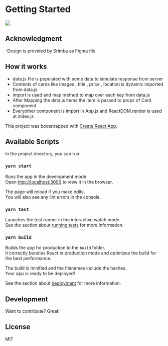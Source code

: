 # Getting Started 

![](project-demo.gif)

## Acknowledgment

-Design is provided by Srimba as Figma file

## How it works

* data.js file is populated with some data to simulate response from server
* Contents of cards like images , title , price , location is dynamic imported from data.js
* import is used and map method to map over each key from data.js 
* After Mapping the data.js items the item is passed to props of Card component
* Everyother component is import in App.js and ReactDOM.render is used at index.js

This project was bootstrapped with [Create React App](https://github.com/facebook/create-react-app).

## Available Scripts

In the project directory, you can run:

### `yarn start`

Runs the app in the development mode.\
Open [http://localhost:3000](http://localhost:3000) to view it in the browser.

The page will reload if you make edits.\
You will also see any lint errors in the console.

### `yarn test`

Launches the test runner in the interactive watch mode.\
See the section about [running tests](https://facebook.github.io/create-react-app/docs/running-tests) for more information.

### `yarn build`

Builds the app for production to the `build` folder.\
It correctly bundles React in production mode and optimizes the build for the best performance.

The build is minified and the filenames include the hashes.\
Your app is ready to be deployed!

See the section about [deployment](https://facebook.github.io/create-react-app/docs/deployment) for more information.

## Development

Want to contribute? Great!


## License

MIT
